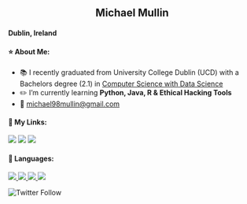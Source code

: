 <h2 align="center">Michael Mullin</h2>
<h4 align="left">Dublin, Ireland</h4>

#### ⭐ About Me:
- 📚 I recently graduated from University College Dublin (UCD) with a Bachelors degree (2.1) in [Computer Science with Data Science](https://www.myucd.ie/courses/science/computer-science-data-science/)
- ✏️ I’m currently learning **Python, Java, R & Ethical Hacking Tools**
- 📧 michael98mullin@gmail.com

#### 🔗 My Links:
<p align="left">

<a href = "https://www.linkedin.com/in/michael-mullin10/"><img src="https://img.icons8.com/fluent/30/000000/linkedin.png"/></a>
 <a href = "https://www.instagram.com/mmullin98/"><img src="https://img.icons8.com/fluent/30/000000/instagram-new.png"/></a>
<a href = "https://twitter.com/mmullin98"><img src="https://img.icons8.com/fluent/30/000000/twitter.png"/></a>
</p>


#### 📃 Languages:

<p align="left"> 
    <a href="https://www.java.com" target="_blank"> <img src="https://img.icons8.com/color/30/000000/java-coffee-cup-logo.png"/> </a>
    <a href="https://www.cprogramming.com/" target="_blank"> <img src="https://img.icons8.com/color/30/000000/c-programming.png"/> </a>
    <a href="https://www.python.org" target="_blank"> <img src="https://img.icons8.com/color/30/000000/python.png"/> </a> 
    <a style="padding-right:8px;" href="https://www.mysql.com/" target="_blank"> <img src="https://img.icons8.com/fluent/30/000000/mysql-logo.png"/> </a>
</p>

![Twitter Follow](https://img.shields.io/twitter/follow/mmullin98?style=social)
